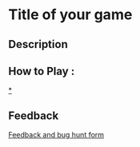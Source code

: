# Title of your game

## Description

## How to Play :
[*](angelosync.html)
## Feedback
[Feedback and bug hunt form](https://docs.google.com/forms/d/e/1FAIpQLSfxCoOck6bdzuCKKJZ_uWx3HoJ8qu7F3tAkq7psAaKKRB-o9g/viewform?usp=sf_link)
